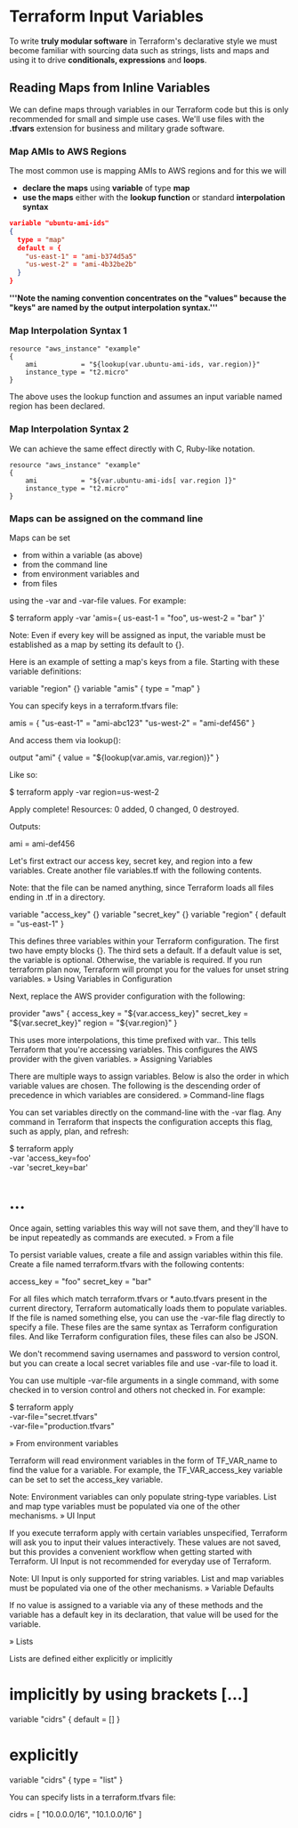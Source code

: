 

# Terraform Input Variables

To write **truly modular software** in Terraform's declarative style we must become familiar with sourcing data such as strings, lists and maps and using it to drive **conditionals, expressions** and **loops**.


## Reading Maps from Inline Variables

We can define maps through variables in our Terraform code but this is only recommended for small and simple use cases. We'll use files with the **.tfvars** extension for business and military grade software.

### Map AMIs to AWS Regions

The most common use is mapping AMIs to AWS regions and for this we will

- **declare the maps** using **variable** of type **map**
- **use the maps** either with the **lookup function** or standard **interpolation syntax**

```json
variable "ubuntu-ami-ids"
{
  type = "map"
  default = {
    "us-east-1" = "ami-b374d5a5"
    "us-west-2" = "ami-4b32be2b"
  }
}
```

**'''Note the naming convention concentrates on the "values" because the "keys" are named by the output interpolation syntax.'''**

### Map Interpolation Syntax 1

```hcl
resource "aws_instance" "example"
{
    ami           = "${lookup(var.ubuntu-ami-ids, var.region)}"
    instance_type = "t2.micro"
}
```

The above uses the lookup function and assumes an input variable named region has been declared.

### Map Interpolation Syntax 2

We can achieve the same effect directly with C, Ruby-like notation.

```hcl
resource "aws_instance" "example"
{
    ami           = "${var.ubuntu-ami-ids[ var.region ]}"
    instance_type = "t2.micro"
}
```

### Maps can be assigned on the command line

Maps can be set

- from within a variable (as above)
- from the command line
- from environment variables and
- from files

using the -var and -var-file values. For example:

$ terraform apply -var 'amis={ us-east-1 = "foo", us-west-2 = "bar" }'







Note: Even if every key will be assigned as input, the variable must be established as a map by setting its default to {}.

Here is an example of setting a map's keys from a file. Starting with these variable definitions:

variable "region" {}
variable "amis" {
  type = "map"
}

You can specify keys in a terraform.tfvars file:

amis = {
  "us-east-1" = "ami-abc123"
  "us-west-2" = "ami-def456"
}

And access them via lookup():

output "ami" {
  value = "${lookup(var.amis, var.region)}"
}

Like so:

$ terraform apply -var region=us-west-2

Apply complete! Resources: 0 added, 0 changed, 0 destroyed.

Outputs:

  ami = ami-def456









Let's first extract our access key, secret key, and region into a few variables. Create another file variables.tf with the following contents.

Note: that the file can be named anything, since Terraform loads all files ending in .tf in a directory.

variable "access_key" {}
variable "secret_key" {}
variable "region" {
  default = "us-east-1"
}

This defines three variables within your Terraform configuration. The first two have empty blocks {}. The third sets a default. If a default value is set, the variable is optional. Otherwise, the variable is required. If you run terraform plan now, Terraform will prompt you for the values for unset string variables.
»
Using Variables in Configuration

Next, replace the AWS provider configuration with the following:

provider "aws" {
  access_key = "${var.access_key}"
  secret_key = "${var.secret_key}"
  region     = "${var.region}"
}

This uses more interpolations, this time prefixed with var.. This tells Terraform that you're accessing variables. This configures the AWS provider with the given variables.
»
Assigning Variables

There are multiple ways to assign variables. Below is also the order in which variable values are chosen. The following is the descending order of precedence in which variables are considered.
»
Command-line flags

You can set variables directly on the command-line with the -var flag. Any command in Terraform that inspects the configuration accepts this flag, such as apply, plan, and refresh:

$ terraform apply \
  -var 'access_key=foo' \
  -var 'secret_key=bar'
# ...

Once again, setting variables this way will not save them, and they'll have to be input repeatedly as commands are executed.
»
From a file

To persist variable values, create a file and assign variables within this file. Create a file named terraform.tfvars with the following contents:

access_key = "foo"
secret_key = "bar"

For all files which match terraform.tfvars or *.auto.tfvars present in the current directory, Terraform automatically loads them to populate variables. If the file is named something else, you can use the -var-file flag directly to specify a file. These files are the same syntax as Terraform configuration files. And like Terraform configuration files, these files can also be JSON.

We don't recommend saving usernames and password to version control, but you can create a local secret variables file and use -var-file to load it.

You can use multiple -var-file arguments in a single command, with some checked in to version control and others not checked in. For example:

$ terraform apply \
  -var-file="secret.tfvars" \
  -var-file="production.tfvars"

»
From environment variables

Terraform will read environment variables in the form of TF_VAR_name to find the value for a variable. For example, the TF_VAR_access_key variable can be set to set the access_key variable.

Note: Environment variables can only populate string-type variables. List and map type variables must be populated via one of the other mechanisms.
»
UI Input

If you execute terraform apply with certain variables unspecified, Terraform will ask you to input their values interactively. These values are not saved, but this provides a convenient workflow when getting started with Terraform. UI Input is not recommended for everyday use of Terraform.

Note: UI Input is only supported for string variables. List and map variables must be populated via one of the other mechanisms.
»
Variable Defaults

If no value is assigned to a variable via any of these methods and the variable has a default key in its declaration, that value will be used for the variable.

»
Lists

Lists are defined either explicitly or implicitly

# implicitly by using brackets [...]
variable "cidrs" { default = [] }

# explicitly
variable "cidrs" { type = "list" }

You can specify lists in a terraform.tfvars file:

cidrs = [ "10.0.0.0/16", "10.1.0.0/16" ]
